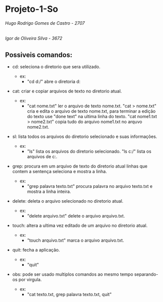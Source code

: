 # Projeto-1-So
###### Hugo Rodrigo Gomes de Castro - 2707
###### Igor de Oliveira Silva - 3672

## Possiveis comandos:
  - cd: seleciona o diretorio que sera utilizado.
    * ex: 
      - "cd d:/" abre o diretoria d:
    
  - cat: criar e copiar arquivos de texto no diretorio atual.
    * ex: 
      - "cat nome.txt" ler o arquivo de texto nome.txt.
        "cat > nome.txt" cria e edita o arquivo de texto nome.txt, para terminar a edição do texto use "done text" na ultima linha do texto.
        "cat nome1.txt > nome2.txt" copia tudo do arquivo nome1.txt no arquvo nome2.txt.
        
  - sl: lista todos os arquivos do diretorio selecionado e suas informações.
    * ex: 
      - "ls" lista os arquivos do diretorio selecionado.
        "ls c:/" lista os arquivos de c:.
        
  - grep: procura em um arquivo de texto do diretorio atual linhas que contem a sentença seleciona e mostra a linha.
    * ex:
      - "grep palavra texto.txt" procura palavra no arquivo texto.txt e mostra a linha inteira.
    
  - delete: deleta o arquivo selecionado no diretorio atual.
    * ex: 
      - "delete arquivo.txt" delete o arquivo arquivo.txt.
    
  - touch: altera a ultima vez editado de um arquivo no diretorio atual.
    * ex: 
      - "touch arquivo.txt" marca o arquivo arquivo.txt.
    
  - quit: fecha a aplicação.
    - ex:
      - "quit"
    
  - obs: pode ser usado multiplos comandos ao mesmo tempo separando-os por virgula.
    * ex:
      - "cat texto.txt, grep palavra texto.txt, quit"
   
